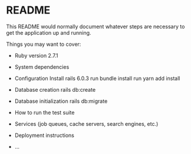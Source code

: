 # README

This README would normally document whatever steps are necessary to get the
application up and running.

Things you may want to cover:

* Ruby version
    2.7.1

* System dependencies

* Configuration
    Install rails 6.0.3
    run bundle install
    run yarn add install
    
* Database creation
    rails db:create

* Database initialization
    rails db:migrate

* How to run the test suite

* Services (job queues, cache servers, search engines, etc.)

* Deployment instructions

* ...
